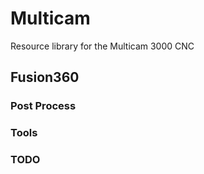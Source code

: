 # Multicam
Resource library for the Multicam 3000 CNC

## Fusion360

### Post Process
### Tools
### TODO


